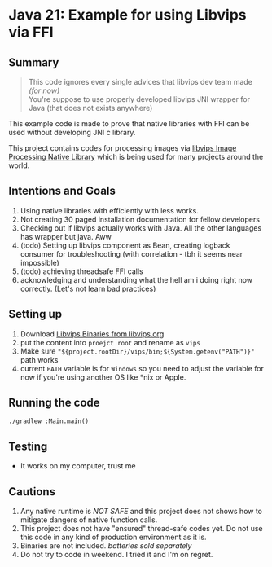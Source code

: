# Java 21: Example for using Libvips via FFI 
## Summary 

> This code ignores every single advices that libvips dev team made *(for now)* <br/>
> You're suppose to use properly developed libvips JNI wrapper for Java (that does not exists anywhere)

This example code is made to prove that native libraries with FFI can be used without developing JNI c library.

This project contains codes for processing images via [libvips Image Processing Native Library](https://www.libvips.org/)  which is being used for many projects around the world.

## Intentions and Goals

1. Using native libraries with efficiently with less works. 
2. Not creating 30 paged installation documentation for fellow developers
3. Checking out if libvips actually works with Java. All the other languages has wrapper but java. Aww
4. (todo) Setting up libvips component as Bean, creating logback consumer for troubleshooting (with correlation - tbh it seems near impossible)
5. (todo) achieving threadsafe FFI calls 
6. acknowledging and understanding what the hell am i doing right now correctly. (Let's not learn bad practices)

## Setting up 
1. Download [Libvips Binaries from libvips.org](https://github.com/libvips/libvips/releases) 
2. put the content into `proejct root` and rename as `vips`
3. Make sure `"${project.rootDir}/vips/bin;${System.getenv("PATH")}"` path works
4. current `PATH`  variable is for `Windows` so you need to adjust the variable for now if you're using another OS like *nix or Apple.

## Running the code
```shell
./gradlew :Main.main()
```

## Testing
* It works on my computer, trust me

## Cautions
1. Any native runtime is *NOT SAFE* and this project does not shows how to mitigate dangers of native function calls.
2. This project does not have "ensured" thread-safe codes yet. Do not use this code in any kind of production environment as it is.
3. Binaries are not included. *batteries sold separately*
4. Do not try to code in weekend. I tried it and I'm on regret.